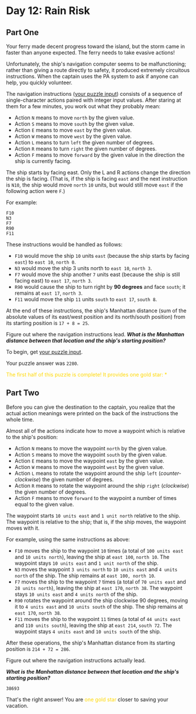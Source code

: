 # Day 12: Rain Risk

## Part One

Your ferry made decent progress toward the island, but the storm came in faster than anyone expected.
The ferry needs to take evasive actions!

Unfortunately, the ship's navigation computer seems to be malfunctioning;
rather than giving a route directly to safety, it produced extremely circuitous instructions.
When the captain uses the PA system to ask if anyone can help, you quickly volunteer.

The navigation instructions ([your puzzle input](data.txt)) consists of a sequence of single-character actions paired
with integer input values.
After staring at them for a few minutes, you work out what they probably mean:

* Action `N` means to move `north` by the given value.
* Action `S` means to move `south` by the given value.
* Action `E` means to move `east` by the given value.
* Action `W` means to move `west` by the given value.
* Action `L` means to turn `left` the given number of degrees.
* Action `R` means to turn `right` the given number of degrees.
* Action `F` means to move `forward` by the given value in the direction the ship is currently facing.

The ship starts by facing east. Only the L and R actions change the direction the ship is facing.
(That is, if the ship is facing `east` and the next instruction is `N10`, the ship would move `north` `10` units, but
would still move `east` if the following action were `F`.)

For example:
```'
F10
N3
F7
R90
F11
```

These instructions would be handled as follows:

* `F10` would move the ship `10` units `east` (because the ship starts by facing `east`) to `east 10`, `north 0`.
* `N3` would move the ship 3 units north to `east 10`, `north 3`.
* `F7` would move the ship another `7` units east (because the ship is still facing east) to `east 17`, `north 3`.
* `R90` would cause the ship to turn right by **90 degrees** and face `south`; it remains at `east 17`, `north 3`.
* `F11` would move the ship `11` units `south` to `east 17`, `south 8`.

At the end of these instructions, the ship's Manhattan distance (sum of the absolute values of its east/west position
and its north/south position) from its starting position is `17 + 8 = 25`.

Figure out where the navigation instructions lead.
***What is the Manhattan distance between that location and the ship's starting position?***

To begin, get [your puzzle input](data.txt).

Your puzzle answer was `2280`.

<span style="color:gold">The first half of this puzzle is complete! It provides one gold star: *</span>


## Part Two

Before you can give the destination to the captain, you realize that the actual action meanings were printed on the back
of the instructions the whole time.

Almost all of the actions indicate how to move a waypoint which is relative to the ship's position:

* Action `N` means to move the waypoint `north` by the given value.
* Action `S` means to move the waypoint `south` by the given value.
* Action `E` means to move the waypoint `east` by the given value.
* Action `W` means to move the waypoint `west` by the given value.
* Action `L` means to rotate the waypoint around the ship `left` (*counter-clockwise*) the given number of degrees.
* Action `R` means to rotate the waypoint around the ship `right` (*clockwise*) the given number of degrees.
* Action `F` means to move `forward` to the waypoint a number of times equal to the given value.

The waypoint starts `10 units east` and `1 unit north` relative to the ship.
The waypoint is relative to the ship; that is, if the ship moves, the waypoint moves with it.

For example, using the same instructions as above:

* `F10` moves the ship to the waypoint `10` times (a total of `100 units east` and `10 units north`), leaving the ship
  at `east 100`, `north 10`.
  The waypoint stays `10 units east` and `1 unit north` of the ship.
* `N3` moves the waypoint `3 units north` to `10 units east` and `4 units north` of the ship.
  The ship remains at `east 100, north 10`.
* `F7` moves the ship to the waypoint `7` times (a total of `70 units east` and `28 units north`), leaving the ship at
  `east 170`, `north 38`.
  The waypoint stays `10 units east` and `4 units north` of the ship.
* `R90` rotates the waypoint around the ship clockwise 90 degrees, moving it to `4 units east` and `10 units south` of
  the ship.
  The ship remains at `east 170`, `north 38`.
* `F11` moves the ship to the waypoint `11` times (a total of `44 units east` and `110 units south`), leaving the ship
  at `east 214`, `south 72`.
  The waypoint stays `4 units east` and `10 units south` of the ship.
  
After these operations, the ship's Manhattan distance from its starting position is `214 + 72 = 286`.

Figure out where the navigation instructions actually lead.

***What is the Manhattan distance between that location and the ship's starting position?***

`38693`

That's the right answer! You are <span style="color:gold">one gold star</span> closer to saving your vacation.
